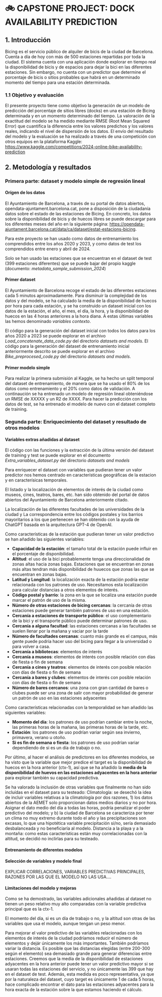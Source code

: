# 🚲 CAPSTONE PROJECT: DOCK AVAILABILITY PREDICTION

## 1. Introducción
Bicing es el servicio público de alquiler de bicis de la ciudad de Barcelona. Cuenta a día de hoy con más de 500 estaciones repartidas por toda la ciudad. El sistema cuenta con una aplicación donde explorar en tiempo real la disponibilidad de bicis y de espacios para dejar la bici en las diferentes estaciones. Sin embargo, no cuenta con un predictor que determine el porcentaje de bicis o sitios probables que habrá en un determinado momento del tiempo para una estación determinada.

### 1.1 Objetivo y evaluación
El presente proyecto tiene como objetivo la generación de un modelo de predicción del porcentaje de sitios libres (docks) en una estación de Bicing determinada y en un momento determinado del tiempo.
La valoración de la exactitud del modelo se ha medido mediante RMSE (Root Mean Squared Error) que cuantifica la diferencia entre los valores predichos y los valores reales, indicando el nivel de dispersión de los datos.
El envío del resultado del modelo y la evaluación se ha realizado a través de una competición con otros equipos en la plataforma Kaggle: https://www.kaggle.com/competitions/2024-online-bike-availability-prediction


## 2. Metodología y resultados
### Primera parte: dataset y modelo simple de regresión lineal
#### Orígen de los datos
El Ayuntamiento de Barcelona, a través de su portal de datos abiertos, opendata-ajuntament.barcelona.cat, pone a disposición de la ciudadanía datos sobre el estado de las estaciones de Bicing. En concreto, los datos sobre la disponibilidad de bicis y de huecos libres se puede descargar para los diferentes meses del año en la siguiente página: https://opendata-ajuntament.barcelona.cat/data/ca/dataset/estat-estacions-bicing.

Para este proyecto se han usado como datos de entrenamiento los comprendidos entre los años 2020 y 2023, y como datos de test los comprendidos entre enero y abril de 2024.

Solo se han usado las estaciones que se encuentran en el dataset de test (399 estaciones diferentes) que se puede bajar del propio kaggle (documento: _metadata_sample_submission_2024_)

#### Primer dataset
El Ayuntamiento de Barcelona recoge el estado de las diferentes estaciones cada 5 minutos aproximadamente. Para disminuir la complejidad de los datos y del modelo, se ha calculado la media de la disponibilidad de huecos por hora para cada estación, y se ha construido un dataset inicial con los datos de la estación, el año, el mes, el día, la hora, y la disponibilidad de huecos en las 4 horas anteriores a la hora diana. A estas últimas variables las hemos denominado _variables contexto_.

El código para la generación del dataset inicial con todos los datos para los años 2020 a 2023 se puede explorar en el archivo _Load_concatenate_data_code.py_ del directorio _datasets and models_.
El código para la generación del dataset de entrenamiento inicial anteriormente descrito se puede explorar en el archivo _Bike_preprocesed_code.py_ del directorio _datasets and models_.

#### Primer modelo simple
Para realizar la primera submisión al Kaggle, se ha hecho un split temporal del dataset de entrenamiento, de manera que se ha usado el 80% de los datos como entrenamiento y el 20% como datos de validación. A continaución se ha entrenado un modelo de regresión lineal obteniéndose un RMSE de XXXXX y un R2 de XXXX.
Para hacer la predicción con los datos de test, se ha entrenado el modelo de nuevo con el dataset completo de training.

### Segunda parte: Enriquecimiento del dataset y resultado de otros modelos
#### Variables extras añadidas al dataset
El código con las funciones y la extracción de la última versión del dataset de training y test se puede explorar en el documento _Extra_variables_dataset.py_ del directorio _datasets and models_

Para enriquecer el dataset con variables que pudieran tener un valor predictor nos hemos centrado en características geográficas de la estacion y en caracterísicas temporales.

El listado y la localización de elementos de interés de la ciudad como museos, cines, teatros, bares, etc. han sido obtenido del portal de datos abiertos del Ayuntamiento de Barcelona anteriormente citado.

La localización de las diferentes facultades de las universidades de la ciudad y La correspondencia entre los códigos postales y los barrios mayoritarios a los que pertenecen se han obtenido con la ayuda de ChatGPT basada en la arquitectura GPT-4 de OpenAI.

Como características de la estación que pudieran tener un valor predictivo se han añadido las siguientes variables:
* **Capacidad de la estación**: el tamaño total de la estación puede influir en el porcentaje de disponibilidad.
* **Altitud**: el uso de la bici probablemente tenga una direccionalidad de zonas altas hacia zonas bajas. Estaciones que se encuentran en zonas más altas tendran más disponibilidad de huuecos que zonas las que se encuentran en zonas bajas.
* **Latitud y Longitud**: la localización exacta de la estación podría estar relacionada con los patrones de uso. Necesitamos esta localización para calcular distancias a otros elementos de interés.
* **Código postal y barrio**: la zona en la que se localiza una estación puede marcar el patrón de uso de la misma.
* **Número de otras estaciones de bicing cercanas**: la cercanía de otras estaciones puede generar también patrones de uso en una estación.
* **Cercanía a estaciones de transporte público**: el uso complementario de la bici y el transporte público puede determinar patrones de uso.
* **Cercanía a alguna facultad**: las estaciones cercanas a las facultades se suelen llenar por la mañana y vaciar por la tarde
* **Número de facultades cercanas**: cuanto más grande es el campus, más gente puede podría hacer uso del bicing para llegar a la universidad o para volver a casa.
* **Cercanía a bibliotecas**: elementos de interés
* **Cercanía a museos**: elementos de interés con posible relación con días de fiesta o fin de semana
* **Cercanía a cines y teatros**: elementos de interés con posible relación con días de fiesta o fin de semana
* **Cercanía a bares y clubes**: elementos de interés con posible relación con días de fiesta o fin de semana
* **Número de bares cercanos**: una zona con gran cantidad de bares o clubes puede ser una zona de salir con mayor probabilidad de generar un patrón de uso en las estaciones adyacentes

Como características relacionadas con la temporalidad se han añadido las siguientes variables:
* **Momento del día**: los patrones de uso podrían cambiar entre la noche, las primeras horas de la mañana, las primeras horas de la tarde, etc.
* **Estación**: los patrones de uso podrían variar según sea invierno, primavera, verano u otoño.
* **Si es fin de semana o fiesta**: los patrones de uso podrían variar dependiendo de si es un día de trabajo o no.

Por último, al hacer el análisis de predictores en los diferentes modelos, se ha visto que la variable que mejor predice el target es la disponibilidad de huecos en la hora anterior (ctx-1), así que se ha añadido la **media de la disponibilidad de huevos en las estaciones adyacentes en la hora anterior** para explorar también su capacidad predictiva.

Se ha valorado la inclusión de otras variables que finalmente no han sido incluídas en el dataset para su testeado:
Climatología: se desechó la idea de incluir variables relativas a la climatología por dos razones, 1) los datos abiertos de la AEMET solo proporcionan datos medios diarios y no por hora. Asignar el dato medio del día a todas las horas, podría penalizar el poder predictivo del modelo; y b) la ciudad de Barcelona se caracteriza por tener un clima no muy extremo durante todo el año y las precipitaciones son excasas, lo que una hipotética variable precipitación si/no, sería demasiado desbalanceada y no beneficiaría al modelo.
Distancia a la playa y a la montaña: como estas características están muy correlacionadas con la altitud, se decidió no inclirlas para su testeado.


#### Entrenamiento de diferentes modelos


#### Selección de variables y modelo final

EXPLICAR CORRELACIONES, VARIABLES PREDICTIVAS PRINCIPALES, RAZONES POR LAS QUE EL MODELO NO LAS USA....

#### Limitaciones del modelo y mejoras
Como se ha demostrado, las variables adicionales añadidas al dataset no tienen un peso relativo muy alto comparadas con la variable predictiva principal que es la ctx-1.

El momento del día, si es un día de trabajo o no, y la altitud son otras de las variables que usa el modelo, aunque tengan un peso menor.

Para mejorar el valor predictivo de las variables relacionadas con los elementos de interés de la ciudad podríamos reducir el número de elementos y dejár únicamente los más importantes. También podríamos variar la distancia. Es posible que las distancias elegidas (entre 200-300 según el elemento) sea demasiado grande para generar diferencias entre estaciones.
Creemos que la media de la disponibilidad de estaciones adyacentes en la hora anterior puede tener un valor predictivo mayor si se usaran todas las estaciones del servicio, y no únicamente las 399 que hay en el dataset de test. Además, esta medida es poco representativa, ya que por la naturaleza del dataset, cuyo target es únicamente 1 de cada 5 horas, hace complicado encontrar el dato para las estaciones adyacentes para la hora exacta de la estación sobre la que estamos haciendo el cálculo.

